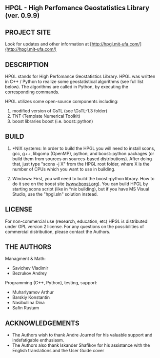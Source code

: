## HPGL - High Perfomance Geostatistics Library (ver. 0.9.9)

## PROJECT SITE

Look for updates and other information at [http://hpgl.mit-ufa.com/](http://hpgl.mit-ufa.com/)

## DESCRIPTION

HPGL stands for High Perfomance Geostatistics Library.
HPGL was written in C++ / Python to realize some geostatistical algorithms (see full list below). The algorithms are called in Python, by executing the corresponding commands. 

HPGL utilizes some open-source components including:

1. modified version of GsTL (see \GsTL-1.3 folder)
2. TNT (Template Numerical Toolkit)
3. boost libraries boost (i.e. boost::python)

## BUILD

1. *NIX systems:
In order to build the HPGL you will need to install scons, gcc, g++, libgomp (OpenMP), python, and boost::python packages (or build them from sources on sources-based distributions).
After doing that, just type "scons -j X" from the HPGL root folder, where X is the number of CPUs which you want to use in building.

2. Windows:
First, you will need to build the boost::python library. How to do it see on the boost site (www.boost.org).
You can build HPGL by starting scons script (like in *nix building), but if you have MS Visual Studio, use the "hpgl.sln" solution instead.

## LICENSE

For non-commercial use (research, education, etc) HPGL is distributed under GPL version 2 license.
For any questions on the possibilities of commercial distribution, please contact the Authors.

## THE AUTHORS

Managment & Math:

- Savichev Vladimir
- Bezrukov Andrey

Programming (C++, Python), testing, support:

- Muharlyamov Arthur
- Barskiy Konstantin
- Nasibullina Dina
- Safin Rustam

## ACKNOWLEDGEMENTS

- The Authors wish to thank Andre Journel for his valuable support and indefatigable enthusiasm.
- The Authors also thank Iskander Shafikov for his assistance with the English translations and the User Guide cover
